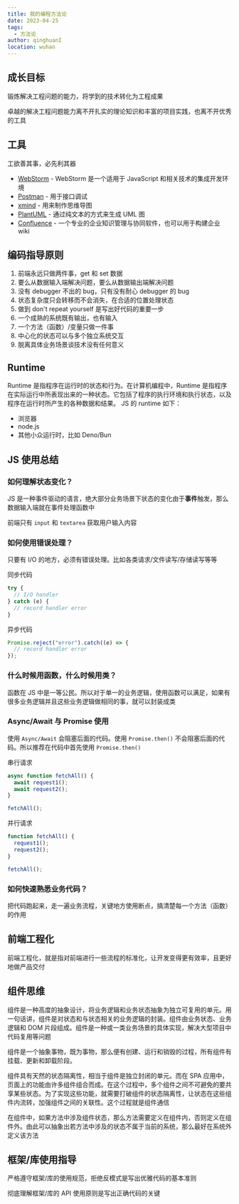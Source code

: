 ```yaml
---
title: 我的编程方法论
date: 2023-04-25
tags:
  - 方法论
author: qinghuanI
location: wuhan
---
```


## 成长目标

锻炼解决工程问题的能力，将学到的技术转化为工程成果

卓越的解决工程问题能力离不开扎实的理论知识和丰富的项目实践，也离不开优秀的工具

## 工具

工欲善其事，必先利其器

- [WebStorm](https://www.jetbrains.com/webstorm/) - WebStorm 是一个适用于 JavaScript 和相关技术的集成开发环境
- [Postman](https://www.postman.com/) - 用于接口调试
- [xmind](https://xmind.cn/) - 用来制作思维导图
- [PlantUML](https://plantuml.com/zh/) - 通过纯文本的方式来生成 UML 图
- [Confluence](https://www.atlassian.com/zh/software/confluence) - 一个专业的企业知识管理与协同软件，也可以用于构建企业 wiki

## 编码指导原则

1. 前端永远只做两件事，get 和 set 数据
2. 要么从数据输入端解决问题，要么从数据输出端解决问题
3. 没有 debugger 不出的 bug，只有没有耐心 debugger 的 bug
4. 状态复杂度只会转移而不会消失，在合适的位置处理状态
5. 做到 don't repeat yourself 是写出好代码的重要一步
6. 一个成熟的系统既有输出，也有输入
7. 一个方法（函数）/变量只做一件事
8. 中心化的状态可以与多个独立系统交互
9. 脱离具体业务场景谈技术没有任何意义

## Runtime

Runtime 是指程序在运行时的状态和行为。在计算机编程中，Runtime 是指程序在实际运行中所表现出来的一种状态。它包括了程序的执行环境和执行状态，以及程序在运行时所产生的各种数据和结果。
JS 的 runtime 如下：

- 浏览器
- node.js
- 其他小众运行时，比如 Deno/Bun

## JS 使用总结

### 如何理解状态变化？

JS 是一种事件驱动的语言，绝大部分业务场景下状态的变化由于**事件**触发，那么数据输入端就在事件处理函数中

前端只有 `input` 和 `textarea` 获取用户输入内容

### 如何使用错误处理？

只要有 I/O 的地方，必须有错误处理。比如各类请求/文件读写/存储读写等等

同步代码

```js
try {
  // I/O handler
} catch (e) {
  // record handler error
}
```

异步代码

```js
Promise.reject("error").catch((e) => {
  // record handler error
});
```

### 什么时候用函数，什么时候用类？

函数在 JS 中是一等公民。所以对于单一的业务逻辑，使用函数可以满足，如果有很多业务逻辑并且这些业务逻辑做相同的事，就可以封装成类

### Async/Await 与 Promise 使用

使用 `Async/Await` 会阻塞后面的代码。使用 `Promise.then()` 不会阻塞后面的代码。所以推荐在代码中首先使用 `Promise.then()`

串行请求

```js
async function fetchAll() {
  await request1();
  await request2();
}

fetchAll();
```

并行请求

```js
function fetchAll() {
  request1();
  request2();
}

fetchAll();
```

### 如何快速熟悉业务代码？

把代码跑起来，走一遍业务流程，关键地方使用断点，搞清楚每一个方法（函数）的作用

## 前端工程化

前端工程化，就是指对前端进行一些流程的标准化，让开发变得更有效率，且更好地做产品交付

## 组件思维

组件是一种高度的抽象设计，将业务逻辑和业务状态抽象为独立可复用的单元。用一句话讲，组件是对状态和与状态相关的业务逻辑的封装。组件由业务状态、业务逻辑和 DOM 片段组成。组件是一种或一类业务场景的具体实现，解决大型项目中代码复用等问题

组件是一个抽象事物，既为事物，那么便有创建、运行和销毁的过程，所有组件有挂载、更新和卸载阶段。

组件具有天然的状态隔离性，相当于组件是独立封闭的单元。而在 SPA 应用中，页面上的功能由许多组件组合而成。在这个过程中，多个组件之间不可避免的要共享某些状态。为了实现这些功能，就需要打破组件的状态隔离性，让状态在这些组件内流转，加强组件之间的关联性。这个过程就是组件通信

在组件中，如果方法中涉及组件状态，那么方法需要定义在组件内，否则定义在组件外。由此可以抽象出若方法中涉及的状态不属于当前的系统，那么最好在系统外定义该方法

## 框架/库使用指导

严格遵守框架/库的使用规范，拒绝反模式是写出优雅代码的基本准则

彻底理解框架/库的 API 使用原则是写出正确代码的关键
